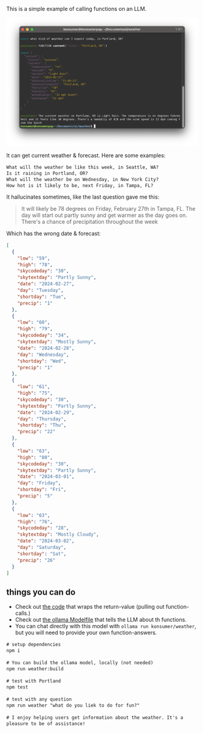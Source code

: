 This is a simple example of calling functions on an LLM.

![screenshot](screen.png)

It can get current weather & forecast. Here are some examples:

```
What will the weather be like this week, in Seattle, WA?
Is it raining in Portland, OR?
What will the weather be on Wednesday, in New York City?
How hot is it likely to be, next Friday, in Tampa, FL?
```

It hallucinates sometimes, like the last question gave me this:

> It will likely be 78 degrees on Friday, February 27th in Tampa, FL. The day will start out partly sunny and get warmer as the day goes on. There's a chance of precipitation throughout the week

Which has the wrong date & forecast:

```json
[
  {
    "low": "59",
    "high": "78",
    "skycodeday": "30",
    "skytextday": "Partly Sunny",
    "date": "2024-02-27",
    "day": "Tuesday",
    "shortday": "Tue",
    "precip": "1"
  },
  {
    "low": "60",
    "high": "79",
    "skycodeday": "34",
    "skytextday": "Mostly Sunny",
    "date": "2024-02-28",
    "day": "Wednesday",
    "shortday": "Wed",
    "precip": "1"
  },
  {
    "low": "61",
    "high": "75",
    "skycodeday": "30",
    "skytextday": "Partly Sunny",
    "date": "2024-02-29",
    "day": "Thursday",
    "shortday": "Thu",
    "precip": "22"
  },
  {
    "low": "63",
    "high": "80",
    "skycodeday": "30",
    "skytextday": "Partly Sunny",
    "date": "2024-03-01",
    "day": "Friday",
    "shortday": "Fri",
    "precip": "5"
  },
  {
    "low": "63",
    "high": "76",
    "skycodeday": "28",
    "skytextday": "Mostly Cloudy",
    "date": "2024-03-02",
    "day": "Saturday",
    "shortday": "Sat",
    "precip": "26"
  }
]
```

## things you can do

- Check out [the code](server.js) that wraps the return-value (pulling out function-calls.)
- Check out [the ollama Modelfile](weather.Modelfile) that tells the LLM about th functions.
- You can chat directly with this model with `ollama run konsumer/weather`, but you will need to provide your own function-answers.

```
# setup dependencies
npm i

# You can build the ollama model, locally (not needed)
npm run weather:build

# test with Portland
npm test

# test with any question
npm run weather "what do you liek to do for fun?"

# I enjoy helping users get information about the weather. It's a pleasure to be of assistance!
```
